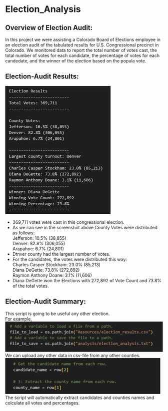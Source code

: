 # Election_Analysis

## Overview of Election Audit:
In this project we were assisting a Colorado Board of Elections employee in an election audit of the tabulated results for U.S. Congressional precinct in Colorado.
We monitored data to report the total number of votes cast, the total number of votes for each candidate, the percentage of votes for each candedate, and the winner of the election based on the popula vote.

## Election-Audit Results:
![pic](https://github.com/ElenaMasarsky/Election_Analysis/blob/main/analysis/election_results.png)
* 369,711 votes were cast in this congressional election.
* As we can see in the screenshot above County Votes were distributed as follows:  
Jefferson: 10.5% (38,855)  
Denver: 82.8% (306,055)  
Arapahoe: 6.7% (24,801)  
* Dtnver county had the largest number of votes.
* For the candidates, the votes were distributed this way:  
Charles Casper Stockham: 23.0% (85,213)  
Diana DeGette: 73.8% (272,892)  
Raymon Anthony Doane: 3.1% (11,606)  
* Diana DeGette won the Elections with 272,892 of Vote Count and 73.8% of the total votes.

## Election-Audit Summary:
This script is going to be useful any other election.  
For example,  
![We can upload any other data in csv-file from any other counties.](https://github.com/ElenaMasarsky/Election_Analysis/blob/main/analysis/csv_file_to_upload.png)  
We can upload any other data in csv-file from any other counties.  
![The script will automatically extract candidates and counties names and colculate all votes and percentages.](https://github.com/ElenaMasarsky/Election_Analysis/blob/main/analysis/extract_names_and_counties.png)
The script will automatically extract candidates and counties names and colculate all votes and percentages.
